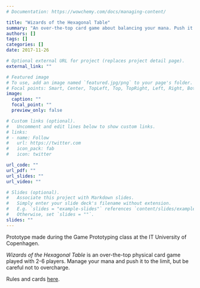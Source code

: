 ```yaml
---
# Documentation: https://wowchemy.com/docs/managing-content/

title: "Wizards of the Hexagonal Table"
summary: "An over-the-top card game about balancing your mana. Push it to the limit but be careful not to overcharge."
authors: []
tags: []
categories: []
date: 2017-11-26

# Optional external URL for project (replaces project detail page).
external_link: ""

# Featured image
# To use, add an image named `featured.jpg/png` to your page's folder.
# Focal points: Smart, Center, TopLeft, Top, TopRight, Left, Right, BottomLeft, Bottom, BottomRight.
image:
  caption: ""
  focal_point: ""
  preview_only: false

# Custom links (optional).
#   Uncomment and edit lines below to show custom links.
# links:
# - name: Follow
#   url: https://twitter.com
#   icon_pack: fab
#   icon: twitter

url_code: ""
url_pdf: ""
url_slides: ""
url_video: ""

# Slides (optional).
#   Associate this project with Markdown slides.
#   Simply enter your slide deck's filename without extension.
#   E.g. `slides = "example-slides"` references `content/slides/example-slides.md`.
#   Otherwise, set `slides = ""`.
slides: ""
---
```

Prototype made during the Game Prototyping class at the IT University of Copenhagen.

_Wizards of the Hexagonal Table_ is an over-the-top physical card game played with 2-6 players. Manage your mana and push it to the limit, but be careful not to overcharge.

Rules and cards [here](https://1drv.ms/u/s!AgoobYV4aSxhi8BWa120ar7_UkvKnA?e=EYXloB).